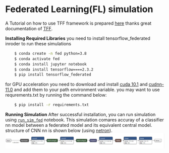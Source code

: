 # Federated Learning(FL) simulation
A Tutorial on how to use TFF framework is prepared [here](A_Tutorial_on_FL_API.ipynb) thanks great documentation of [TFF](https://www.tensorflow.org/federated).

**Installing Required Libraries**
you need to install tensorflow_federated inroder to run these simulations
```bash
    $ conda create -n fed python=3.8
    $ conda activate fed
    $ conda install jupyter notebook
    $ conda install tensorflow====2.3.2
    $ pip install tensorflow_federated
```
for GPU acceleration you need to download and install [cuda 10.1](https://developer.nvidia.com/cuda-10.1-download-archive-base) and [cudnn-11.0](https://developer.nvidia.com/rdp/cudnn-archive) and add them to your path environment variable.
		you may want to  use requrements.txt  by running the command below:
```bash
    $ pip install -r requirements.txt
```	


**Running Simulation**
After successful installation, you can run simulation using [`run_sim_fed`](run_sim_fed.ipynb) notebook.
This simulation comares accuray of a classifier nn model between a federated model and its equivalent central model.
structure of CNN nn is shown below (using [netron](https://github.com/lutzroeder/netron)).
![sturcture of cnn model](model_cnn.png "CNN model")








